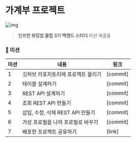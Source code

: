 # 가계부 프로젝트

![img](https://cdn.inflearn.com/public/courses/336222/cover/e4a928ba-307d-4237-af1d-009f2cff2de1/336222.png?w=300)

> <b>인프런 워밍업 클럽 3기 백엔드 스터디</b> 미션 제출용

### 🔖 미션

| 미션 | 내용                      | 링크       |
|----|-------------------------|----------|
| 1  | 깃허브 리포지토리에 프로젝트 올리기     | [commit] |
| 2  | 테이블 설계하기                | [commit] |
| 3  | REST API 설계하기           | [commit] |
| 4  | 조회 REST API 만들기         | [commit] |
| 5  | 삽입, 수정, 삭제 REST API 만들기 | [commit] |
| 6  | 가상 프로필을 나의 프로필로 바꾸기     | [commit] |
| 7  | 배포한 프로젝트 공유하기           | [link]   |